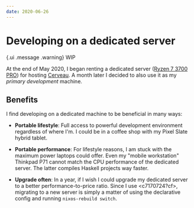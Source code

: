 ```yaml
---
date: 2020-06-26
---
```


# Developing on a dedicated server

{.ui .message .warning}
WIP

At the end of May 2020, I began renting a dedicated server ([Ryzen 7 3700 PRO](https://www.ovh.com/ca/en/dedicated-servers/infra/infra-limited-edition-2/)) for hosting [Cerveau](https://neuron.zettel.page/041726b3.html). A month later I decided to also use it as my *primary development* machine.

## Benefits

I find developing on a dedicated machine to be beneficial in many ways:

* **Portable lifestyle**: Full access to powerful development environment regardless of where I'm. I could be in a coffee shop with my Pixel Slate hybrid tablet.

* **Portable performance**: For lifestyle reasons, I am stuck with the maximum power laptops could offer. Even my "mobile workstation" Thinkpad P71 cannot match the CPU performance of the dedicated server. The latter compiles Haskell projects way faster.

* **Upgrade often**: In a year, if I wish I could upgrade my dedicated server to a better performance-to-price ratio. Since I use <c7170724?cf>, migrating to a new server is simply a matter of using the declarative config and running `nixos-rebuild switch`.



